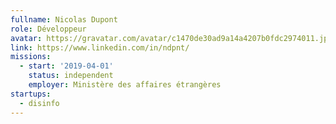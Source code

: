 ```yaml
---
fullname: Nicolas Dupont
role: Développeur
avatar: https://gravatar.com/avatar/c1470de30ad9a14a4207b0fdc2974011.jpg?s=512
link: https://www.linkedin.com/in/ndpnt/
missions:
  - start: '2019-04-01'
    status: independent
    employer: Ministère des affaires étrangères
startups:
  - disinfo
---
```


